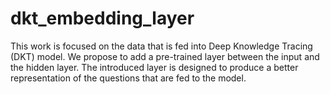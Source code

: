 # dkt_embedding_layer
This work is focused on the data that is fed into Deep Knowledge Tracing (DKT) model. We propose to add a pre-trained layer between the input and the hidden layer. The introduced layer is designed to produce a better representation of the questions that are fed to the model.  

